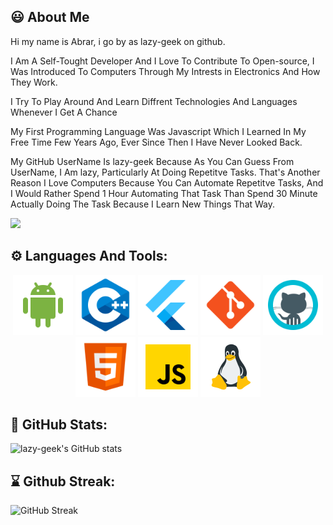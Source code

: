 ## :smiley: About Me

Hi my name is Abrar, i go by as lazy-geek on github.

I Am A Self-Tought Developer And I Love To Contribute To Open-source,
I Was Introduced To Computers Through My Intrests in Electronics And How They Work.

I Try To Play Around And Learn Diffrent Technologies And Languages Whenever I Get A Chance

My First Programming Language Was Javascript Which I Learned In My Free Time Few Years Ago, Ever Since Then I Have Never Looked Back.

My GitHub UserName Is lazy-geek Because As You Can Guess From UserName, I Am lazy, Particularly At Doing Repetitve Tasks. That's Another Reason I Love Computers Because You Can Automate Repetitve Tasks, And I Would Rather Spend 1 Hour Automating That Task Than Spend 30 Minute Actually Doing The Task Because I Learn New Things That Way.

[![](https://img.shields.io/badge/-abrar-blue?style=for-the-badge&logo=linkedin&logoColor=white&linl=https://www.linkedin.com/in/abrar-malek-79280a215)](https://www.linkedin.com/in/abrar-malek-79280a215)

## :gear: Languages And Tools:

<div align="center">
<img src="assets/icons8-android-os.svg" alt="drawing" width="96"/>
<img src="assets/icons8-c++.svg" alt="drawing" width="96"/>
<img src="assets/icons8-flutter.svg" alt="drawing" width="96"/>
<img src="assets/icons8-git.svg" alt="drawing" width="96"/>
<img src="assets/icons8-github.svg" alt="drawing" width="96"/>
<img src="assets/icons8-html-5.svg" alt="drawing" width="96"/>
<img src="assets/icons8-javascript.svg" alt="drawing" width="96"/>
<img src="assets/icons8-linux-96.png" alt="drawing" width="96"/>
</div>

## :rocket: GitHub Stats:

<!-- <div align="center"> -->

![lazy-geek's GitHub stats](https://github-readme-stats.vercel.app/api?username=lazy-geek&count_private=true&show_icons=true&theme=tokyonight&hide_border=true)

<!-- </div> -->

## :hourglass: Github Streak:

<!-- <div align="center"> -->

![GitHub Streak](https://github-readme-streak-stats.herokuapp.com/?user=lazy-geek&theme=tokyonight&hide_border=true)

<!-- </div> -->